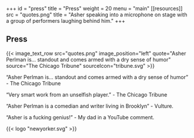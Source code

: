 +++
id = "press"
title = "Press"
weight = 20
menu = "main"
[[resources]]
    src = "quotes.png"
    title = "Asher speaking into a microphone on stage with a group of performers laughing behind him."
+++

## Press


{{< image_text_row src="quotes.png" image_position="left" quote="Asher Perlman is… standout and comes armed with a dry sense of humor" source="The Chicago Tribune" sourceIcon="tribune.svg" >}}


“Asher Perlman is… standout and comes armed with a dry sense of humor” - The Chicago Tribune



“Very smart work from an unselfish player.” - The Chicago Tribune

“Asher Perlman is a comedian and writer living in Brooklyn” - Vulture.

“Asher is a fucking genius!” - My dad in a YouTube comment.

{{<  logo "newyorker.svg" >}}
